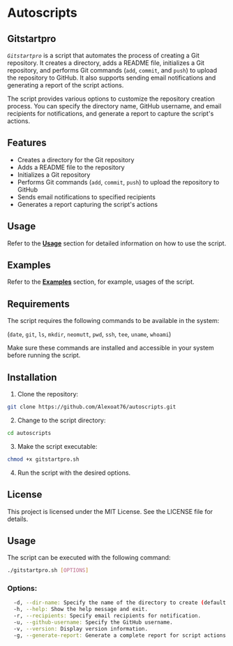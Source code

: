 # Autoscripts


## Gitstartpro

*`Gitstartpro`* is a script that automates the process of creating a Git repository. It creates a directory, adds a README file, initializes a Git repository, and performs Git commands (`add`, `commit`, and `push`) to upload the repository to GitHub. It also supports sending email notifications and generating a report of the script actions.

The script provides various options to customize the repository creation process. You can specify the directory name, GitHub username, and email recipients for notifications, and generate a report to capture the script's actions.

## Features
- Creates a directory for the Git repository
- Adds a README file to the repository
- Initializes a Git repository
- Performs Git commands (`add`, `commit`, `push`) to upload the repository to GitHub
- Sends email notifications to specified recipients
- Generates a report capturing the script's actions

## Usage

Refer to the **[Usage](#usage)** section for detailed information on how to use the script.

## Examples

Refer to the **[Examples](#examples)** section, for example, usages of the script.

## Requirements

The script requires the following commands to be available in the system:

(`date`, `git`, `ls`, `mkdir`, `neomutt`, `pwd`, `ssh`, `tee`, `uname`, `whoami`)

Make sure these commands are installed and accessible in your system before running the script.

## Installation

1. Clone the repository:

  ```bash
git clone https://github.com/Alexoat76/autoscripts.git
```

2. Change to the script directory:

  ```bash
cd autoscripts
```

3. Make the script executable:

  ```bash
chmod +x gitstartpro.sh
```

4. Run the script with the desired options.

## License

This project is licensed under the MIT License. See the LICENSE file for details.

## Usage

The script can be executed with the following command:

```bash
./gitstartpro.sh [OPTIONS]
```
### Options:
```bash
  -d, --dir-name: Specify the name of the directory to create (default: 'my_project').
  -h, --help: Show the help message and exit.
  -r, --recipients: Specify email recipients for notification.
  -u, --github-username: Specify the GitHub username.
  -v, --version: Display version information.
  -g, --generate-report: Generate a complete report for script actions.
```

